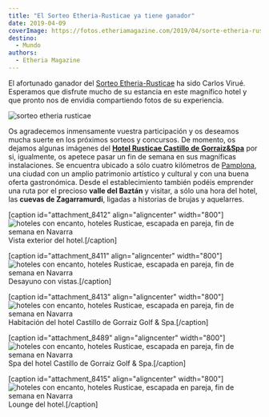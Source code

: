 ```yaml
---
title: "El Sorteo Etheria-Rusticae ya tiene ganador"
date: 2019-04-09
coverImage: https://fotos.etheriamagazine.com/2019/04/sorte-etheria-rusticae.jpg
destino: 
  - Mundo
authors: 
  - Etheria Magazine
---
```


El afortunado ganador del [Sorteo 
Etheria-Rusticae](https://etheriamagazine.com/2019/03/26/sorteo-etheria-rusticae-hotel-navarra/) 
ha sido Carlos Virué. Esperamos que disfrute mucho de su estancia en este magnífico 
hotel y que pronto nos de envidia compartiendo fotos de su experiencia. 

![sorteo etheria rusticae](https://fotos.etheriamagazine.com/2019/04/sorte-etheria-rusticae.jpg)

Os agradecemos inmensamente vuestra participación y os deseamos mucha suerte en los próximos sorteos y concursos. De momento, os dejamos algunas imágenes del [**Hotel Rusticae Castillo de Gorraiz&Spa**](https://etheriamagazine.com/2019/03/20/viaje-en-pareja-hotel-castillo-de-gorraiz-navarra/) por si, igualmente, os apetece pasar un fin de semana en sus magníficas instalaciones. Se encuentra ubicado a sólo cuatro kilómetros de [Pamplona](https://www.turismo.navarra.es/esp/organice-viaje/recurso/Localidades/2513/Pamplona.htm), una ciudad con un amplio patrimonio artístico y cultural y con una buena oferta gastronómica. Desde el establecimiento también podéis emprender una ruta por el precioso **valle del Baztán** y visitar, a sólo una hora del hotel, las **cuevas de Zagarramurdi**, ligadas a historias de brujas y aquelarres.

\[caption id="attachment\_8412" align="aligncenter" width="800"\]![hoteles con encanto, hoteles Rusticae, escapada en pareja, fin de semana en Navarra](https://fotos.etheriamagazine.com/2019/03/hotel-castillo-gormaiz-Exterior-hotel-general.jpg "Vista exterior del hotel Castillo de Gorraiz Golf & Spa.") Vista exterior del hotel.\[/caption\]

\[caption id="attachment\_8411" align="aligncenter" width="800"\]![hoteles con encanto, hoteles Rusticae, escapada en pareja, fin de semana en Navarra](https://fotos.etheriamagazine.com/2019/03/hotel-castillo-gormaizterraza-interior-y-exterior.jpg "Vistas desde el hotel Castillo de Gorraiz Golf & Spa") Desayuno con vistas.\[/caption\]

\[caption id="attachment\_8413" align="aligncenter" width="800"\]![hoteles con encanto, hoteles Rusticae, escapada en pareja, fin de semana en Navarra](https://fotos.etheriamagazine.com/2019/03/hotel-castillo-gormaiz-habitacion.jpg) Habitación del hotel Castillo de Gorraiz Golf & Spa.\[/caption\]

\[caption id="attachment\_8489" align="aligncenter" width="800"\]![hoteles con encanto, hoteles Rusticae, escapada en pareja, fin de semana en Navarra](https://fotos.etheriamagazine.com/2019/03/hotel-castillo-gorraiz-spa.jpg) Spa del hotel Castillo de Gorraiz Golf & Spa.\[/caption\]

\[caption id="attachment\_8415" align="aligncenter" width="800"\]![hoteles con encanto, hoteles Rusticae, escapada en pareja, fin de semana en Navarra](https://fotos.etheriamagazine.com/2019/03/hotel-castillo-gormaiz-lounge.jpg) Lounge del hotel.\[/caption\]
